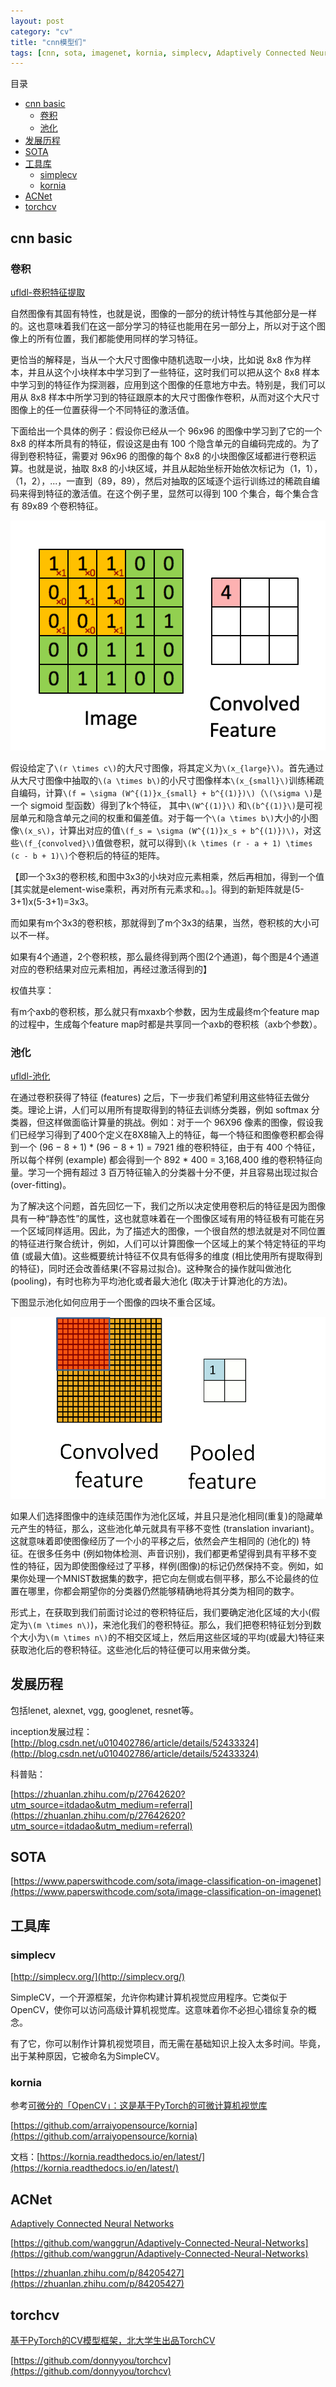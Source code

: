 ```yaml
---
layout: post
category: "cv"
title: "cnn模型们"
tags: [cnn, sota, imagenet, kornia, simplecv, Adaptively Connected Neural Networks, acnet, torchcv, ]
---
```


目录

<!-- TOC -->

- [cnn basic](#cnn-basic)
  - [卷积](#%e5%8d%b7%e7%a7%af)
  - [池化](#%e6%b1%a0%e5%8c%96)
- [发展历程](#%e5%8f%91%e5%b1%95%e5%8e%86%e7%a8%8b)
- [SOTA](#sota)
- [工具库](#%e5%b7%a5%e5%85%b7%e5%ba%93)
  - [simplecv](#simplecv)
  - [kornia](#kornia)
- [ACNet](#acnet)
- [torchcv](#torchcv)

<!-- /TOC -->

## cnn basic

### 卷积

[ufldl-卷积特征提取](http://deeplearning.stanford.edu/wiki/index.php/%E5%8D%B7%E7%A7%AF%E7%89%B9%E5%BE%81%E6%8F%90%E5%8F%96)

自然图像有其固有特性，也就是说，图像的一部分的统计特性与其他部分是一样的。这也意味着我们在这一部分学习的特征也能用在另一部分上，所以对于这个图像上的所有位置，我们都能使用同样的学习特征。

更恰当的解释是，当从一个大尺寸图像中随机选取一小块，比如说 8x8 作为样本，并且从这个小块样本中学习到了一些特征，这时我们可以把从这个 8x8 样本中学习到的特征作为探测器，应用到这个图像的任意地方中去。特别是，我们可以用从 8x8 样本中所学习到的特征跟原本的大尺寸图像作卷积，从而对这个大尺寸图像上的任一位置获得一个不同特征的激活值。

下面给出一个具体的例子：假设你已经从一个 96x96 的图像中学习到了它的一个 8x8 的样本所具有的特征，假设这是由有 100 个隐含单元的自编码完成的。为了得到卷积特征，需要对 96x96 的图像的每个 8x8 的小块图像区域都进行卷积运算。也就是说，抽取 8x8 的小块区域，并且从起始坐标开始依次标记为（1，1），（1，2），...，一直到（89，89），然后对抽取的区域逐个运行训练过的稀疏自编码来得到特征的激活值。在这个例子里，显然可以得到 100 个集合，每个集合含有 89x89 个卷积特征。

![](../assets/convolution.gif)

假设给定了`\(r \times c\)`的大尺寸图像，将其定义为`\(x_{large}\)`。首先通过从大尺寸图像中抽取的`\(a \times b\)`的小尺寸图像样本`\(x_{small}\)`训练稀疏自编码，计算`\(f = \sigma (W^{(1)}x_{small} + b^{(1)})\)`（`\(\sigma \)`是一个 sigmoid 型函数）得到了k个特征， 其中`\(W^{(1)}\)` 和`\(b^{(1)}\)`是可视层单元和隐含单元之间的权重和偏差值。对于每一个`\(a \times b\)`大小的小图像`\(x_s\)`，计算出对应的值`\(f_s = \sigma (W^{(1)}x_s + b^{(1)})\)`，对这些`\(f_{convolved}\)`值做卷积，就可以得到`\(k \times (r - a + 1) \times (c - b + 1)\)`个卷积后的特征的矩阵。

【即一个3x3的卷积核,和图中3x3的小块对应元素相乘，然后再相加，得到一个值[其实就是element-wise乘积，再对所有元素求和。。]。得到的新矩阵就是(5-3+1)x(5-3+1)=3x3。

而如果有m个3x3的卷积核，那就得到了m个3x3的结果，当然，卷积核的大小可以不一样。

如果有4个通道，2个卷积核，那么最终得到两个图(2个通道)，每个图是4个通道对应的卷积结果对应元素相加，再经过激活得到的】

权值共享：

有m个axb的卷积核，那么就只有mxaxb个参数，因为生成最终m个feature map的过程中，生成每个feature map时都是共享同一个axb的卷积核（axb个参数）。

### 池化

[ufldl-池化](http://deeplearning.stanford.edu/wiki/index.php/%E6%B1%A0%E5%8C%96)

在通过卷积获得了特征 (features) 之后，下一步我们希望利用这些特征去做分类。理论上讲，人们可以用所有提取得到的特征去训练分类器，例如 softmax 分类器，但这样做面临计算量的挑战。例如：对于一个 96X96 像素的图像，假设我们已经学习得到了400个定义在8X8输入上的特征，每一个特征和图像卷积都会得到一个 (96 − 8 + 1) \* (96 − 8 + 1) = 7921 维的卷积特征，由于有 400 个特征，所以每个样例 (example) 都会得到一个 892 \* 400 = 3,168,400 维的卷积特征向量。学习一个拥有超过 3 百万特征输入的分类器十分不便，并且容易出现过拟合 (over-fitting)。

为了解决这个问题，首先回忆一下，我们之所以决定使用卷积后的特征是因为图像具有一种“静态性”的属性，这也就意味着在一个图像区域有用的特征极有可能在另一个区域同样适用。因此，为了描述大的图像，一个很自然的想法就是对不同位置的特征进行聚合统计，例如，人们可以计算图像一个区域上的某个特定特征的平均值 (或最大值)。这些概要统计特征不仅具有低得多的维度 (相比使用所有提取得到的特征)，同时还会改善结果(不容易过拟合)。这种聚合的操作就叫做池化 (pooling)，有时也称为平均池化或者最大池化 (取决于计算池化的方法)。

下图显示池化如何应用于一个图像的四块不重合区域。

![](../assets/pooling.gif)

如果人们选择图像中的连续范围作为池化区域，并且只是池化相同(重复)的隐藏单元产生的特征，那么，这些池化单元就具有平移不变性 (translation invariant)。这就意味着即使图像经历了一个小的平移之后，依然会产生相同的 (池化的) 特征。在很多任务中 (例如物体检测、声音识别)，我们都更希望得到具有平移不变性的特征，因为即使图像经过了平移，样例(图像)的标记仍然保持不变。例如，如果你处理一个MNIST数据集的数字，把它向左侧或右侧平移，那么不论最终的位置在哪里，你都会期望你的分类器仍然能够精确地将其分类为相同的数字。

形式上，在获取到我们前面讨论过的卷积特征后，我们要确定池化区域的大小(假定为`\(m \times n\)`)，来池化我们的卷积特征。那么，我们把卷积特征划分到数个大小为`\(m \times n\)`的不相交区域上，然后用这些区域的平均(或最大)特征来获取池化后的卷积特征。这些池化后的特征便可以用来做分类。

## 发展历程

包括lenet, alexnet, vgg, googlenet, resnet等。

inception发展过程：
[http://blog.csdn.net/u010402786/article/details/52433324](http://blog.csdn.net/u010402786/article/details/52433324)


科普贴：

[https://zhuanlan.zhihu.com/p/27642620?utm_source=itdadao&utm_medium=referral](https://zhuanlan.zhihu.com/p/27642620?utm_source=itdadao&utm_medium=referral)

## SOTA

[https://www.paperswithcode.com/sota/image-classification-on-imagenet](https://www.paperswithcode.com/sota/image-classification-on-imagenet)

## 工具库

### simplecv

[http://simplecv.org/](http://simplecv.org/)

SimpleCV，一个开源框架，允许你构建计算机视觉应用程序。它类似于OpenCV，使你可以访问高级计算机视觉库。这意味着你不必担心错综复杂的概念。

有了它，你可以制作计算机视觉项目，而无需在基础知识上投入太多时间。毕竟，出于某种原因，它被命名为SimpleCV。

### kornia

参考[可微分的「OpenCV」：这是基于PyTorch的可微计算机视觉库](https://mp.weixin.qq.com/s/SdNDlTOCIwakV6rHHpI_Eg)

[https://github.com/arraiyopensource/kornia](https://github.com/arraiyopensource/kornia)

文档：[https://kornia.readthedocs.io/en/latest/](https://kornia.readthedocs.io/en/latest/)

## ACNet

[Adaptively Connected Neural Networks](https://arxiv.org/abs/1904.03579)

[https://github.com/wanggrun/Adaptively-Connected-Neural-Networks](https://github.com/wanggrun/Adaptively-Connected-Neural-Networks)

[https://zhuanlan.zhihu.com/p/84205427](https://zhuanlan.zhihu.com/p/84205427)

## torchcv

[基于PyTorch的CV模型框架，北大学生出品TorchCV](https://mp.weixin.qq.com/s/nzbo52Gi43MmO92_rBerng)

[https://github.com/donnyyou/torchcv](https://github.com/donnyyou/torchcv)
